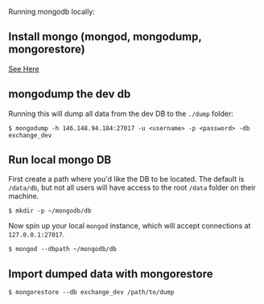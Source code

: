 Running mongodb locally:

## Install mongo (mongod, mongodump, mongorestore)

[See Here](https://docs.mongodb.com/manual/installation/)

## mongodump the dev db
Running this will dump all data from the dev DB to the `./dump` folder:

```
$ mongodump -h 146.148.94.184:27017 -u <username> -p <password> -db exchange_dev
```

## Run local mongo DB
First create a path where you'd like the DB to be located. The default is `/data/db`, but
not all users will have access to the root `/data` folder on their machine.

```
$ mkdir -p ~/mongodb/db
```

Now spin up your local `mongod` instance, which will accept connections at `127.0.0.1:27017`.

```
$ mongod --dbpath ~/mongodb/db
```

## Import dumped data with mongorestore
```
$ mongorestore --db exchange_dev /path/to/dump
```
